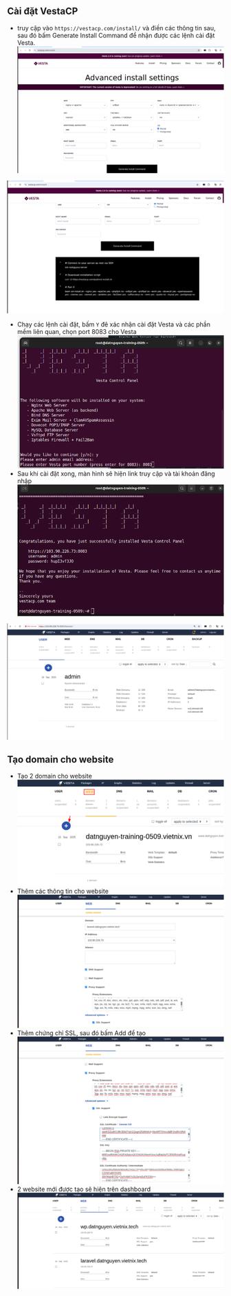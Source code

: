 ## Cài đặt VestaCP
- truy cập vào ``https://vestacp.com/install/`` và điền các thông tin sau, sau đó bấm Generate Install Command để nhận được các lệnh cài đặt Vesta.
![vesta1](/image/vesta1.png)

![vesta2](/image/vesta2.png)
- Chạy các lệnh cài đặt, bấm ``Y`` đê xác nhận cài đặt Vesta và các phần mềm liên quan, chọn port 8083 cho Vesta
![vesta3](/image/vesta3.png)
- Sau khi cài đặt xong, màn hình sẽ hiện link truy cập và tài khoản đăng nhập
![vesta4](/image/vesta4.png)

![vesta5](/image/vesta5.png)
## Tạo domain cho website
- Tạo 2 domain cho website
![vesta_web1](/image/vesta_web1.png)
- Thêm các thông tin cho website
![vesta_web2](/image/vesta_web2.png)
- Thêm chứng chỉ SSL, sau đó bấm Add để tạo
![vesta_web3](/image/vesta_web3.png)
- 2 website mới được tạo sẽ hiện trên dashboard
![vesta_web4](/image/vesta_web4.png)
